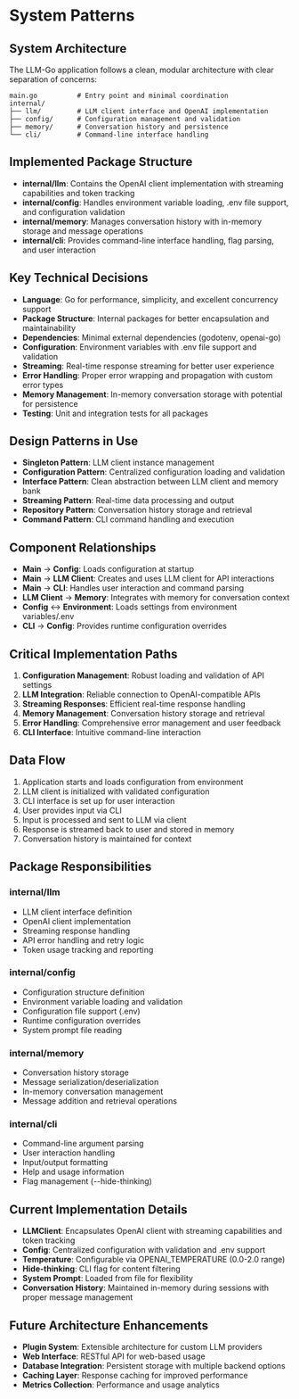# System Patterns

## System Architecture
The LLM-Go application follows a clean, modular architecture with clear separation of concerns:

```
main.go          # Entry point and minimal coordination
internal/
├── llm/         # LLM client interface and OpenAI implementation
├── config/      # Configuration management and validation
├── memory/      # Conversation history and persistence
└── cli/         # Command-line interface handling
```

## Implemented Package Structure
- **internal/llm**: Contains the OpenAI client implementation with streaming capabilities and token tracking
- **internal/config**: Handles environment variable loading, .env file support, and configuration validation
- **internal/memory**: Manages conversation history with in-memory storage and message operations
- **internal/cli**: Provides command-line interface handling, flag parsing, and user interaction

## Key Technical Decisions
- **Language**: Go for performance, simplicity, and excellent concurrency support
- **Package Structure**: Internal packages for better encapsulation and maintainability
- **Dependencies**: Minimal external dependencies (godotenv, openai-go)
- **Configuration**: Environment variables with .env file support and validation
- **Streaming**: Real-time response streaming for better user experience
- **Error Handling**: Proper error wrapping and propagation with custom error types
- **Memory Management**: In-memory conversation storage with potential for persistence
- **Testing**: Unit and integration tests for all packages

## Design Patterns in Use
- **Singleton Pattern**: LLM client instance management
- **Configuration Pattern**: Centralized configuration loading and validation
- **Interface Pattern**: Clean abstraction between LLM client and memory bank
- **Streaming Pattern**: Real-time data processing and output
- **Repository Pattern**: Conversation history storage and retrieval
- **Command Pattern**: CLI command handling and execution

## Component Relationships
- **Main** → **Config**: Loads configuration at startup
- **Main** → **LLM Client**: Creates and uses LLM client for API interactions
- **Main** → **CLI**: Handles user interaction and command parsing
- **LLM Client** → **Memory**: Integrates with memory for conversation context
- **Config** ↔ **Environment**: Loads settings from environment variables/.env
- **CLI** → **Config**: Provides runtime configuration overrides

## Critical Implementation Paths
1. **Configuration Management**: Robust loading and validation of API settings
2. **LLM Integration**: Reliable connection to OpenAI-compatible APIs
3. **Streaming Responses**: Efficient real-time response handling
4. **Memory Management**: Conversation history storage and retrieval
5. **Error Handling**: Comprehensive error management and user feedback
6. **CLI Interface**: Intuitive command-line interaction

## Data Flow
1. Application starts and loads configuration from environment
2. LLM client is initialized with validated configuration
3. CLI interface is set up for user interaction
4. User provides input via CLI
5. Input is processed and sent to LLM via client
6. Response is streamed back to user and stored in memory
7. Conversation history is maintained for context

## Package Responsibilities
### internal/llm
- LLM client interface definition
- OpenAI client implementation
- Streaming response handling
- API error handling and retry logic
- Token usage tracking and reporting

### internal/config
- Configuration structure definition
- Environment variable loading and validation
- Configuration file support (.env)
- Runtime configuration overrides
- System prompt file reading

### internal/memory
- Conversation history storage
- Message serialization/deserialization
- In-memory conversation management
- Message addition and retrieval operations

### internal/cli
- Command-line argument parsing
- User interaction handling
- Input/output formatting
- Help and usage information
- Flag management (--hide-thinking)

## Current Implementation Details
- **LLMClient**: Encapsulates OpenAI client with streaming capabilities and token tracking
- **Config**: Centralized configuration with validation and .env support
- **Temperature**: Configurable via OPENAI_TEMPERATURE (0.0-2.0 range)
- **Hide-thinking**: CLI flag for content filtering
- **System Prompt**: Loaded from file for flexibility
- **Conversation History**: Maintained in-memory during sessions with proper message management

## Future Architecture Enhancements
- **Plugin System**: Extensible architecture for custom LLM providers
- **Web Interface**: RESTful API for web-based usage
- **Database Integration**: Persistent storage with multiple backend options
- **Caching Layer**: Response caching for improved performance
- **Metrics Collection**: Performance and usage analytics
